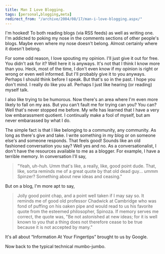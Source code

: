 ```yaml
---
title: Man I Love Blogging.
tags: [personal,blogging,meta]
redirect_from: "/archive/2004/08/17/man-i-love-blogging.aspx/"
---
```


I'm hooked! To both reading blogs (via RSS feeds) as well as writing
one. I'm addicted to poking my nose in the comments sections of other
people's blogs. Maybe even where my nose doesn't belong. Almost
certainly where it doesn't belong.

For some odd reason, I love spouting my opinion. I'll just give it out
for free. You didn't ask for it? Well here it is anyways. It's not that
I think I know more than you. Heck, most of the time, I don't even know
if my opinion is right or wrong or even well informed. But I'll probably
give it to you anyways. Perhaps I should think before I speak. But
that's so in the past. I hope you don't mind. I really do like you all.
Perhaps I just like hearing (or reading) myself talk.

I also like trying to be humorous. Now there's an area where I'm even
more likely to fall on my ass. But you can't fault me for trying can
you? You can? Well that's never stopped me before. My wife has learned
that I have a very low embarassment quotient. I continually make a fool
of myself, but am never embarassed by what I do.

The simple fact is that I like belonging to a community, any community.
As long as there's give and take. I write something in my blog or on
someone else's and someone responds. That feels good! Sounds like an old
fashioned conversation you say? Well yes and no. As a conversationalist,
I don't have the resources available to me as a blogger. For example, I
have a terrible memory. In conversation I'll say,

> "Yeah, uh-huh. Umm that's like, a really, like, good point dude. That,
> like, sorta reminds me of a great quote by that old dead guy... ummm
> Spinzer? Something about new ideas and ceasing."

But on a blog, I'm more apt to say,

> Jolly good point chap, and a point well taken if I may say so. It
> reminds me of good old professor Chadwick at Cambridge who was fond of
> puffing on his oaken pipe and would read to us his favorite quote from
> the esteemed philosopher, Spinoza. If memory serves me correct, the
> quote was, "Be not astonished at new ideas; for it is well known to
> you that a thing does not therefore cease to be true because it is not
> accepted by many."

It's all about “Information At Your Fingertips” brought to us by Google.

Now back to the typical technical mumbo-jumbo.

